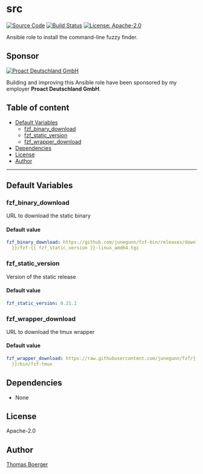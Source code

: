 # src

[![Source Code](https://img.shields.io/badge/github-source%20code-blue?logo=github&logoColor=white)](https://github.com/rolehippie/fzf) [![Build Status](https://img.shields.io/drone/build/rolehippie/fzf/master?logo=drone)](https://cloud.drone.io/rolehippie/fzf) [![License: Apache-2.0](https://img.shields.io/github/license/rolehippie/fzf)](https://github.com/rolehippie/fzf/blob/master/LICENSE) 

Ansible role to install the command-line fuzzy finder. 

## Sponsor 

[![Proact Deutschland GmbH](https://proact.eu/wp-content/uploads/2020/03/proact-logo.png)](https://proact.eu) 

Building and improving this Ansible role have been sponsored by my employer **Proact Deutschland GmbH**.

## Table of content

* [Default Variables](#default-variables)
  * [fzf_binary_download](#fzf_binary_download)
  * [fzf_static_version](#fzf_static_version)
  * [fzf_wrapper_download](#fzf_wrapper_download)
* [Dependencies](#dependencies)
* [License](#license)
* [Author](#author)

---

## Default Variables

### fzf_binary_download

URL to download the static binary

#### Default value

```YAML
fzf_binary_download: https://github.com/junegunn/fzf-bin/releases/download/{{ fzf_static_version
  }}/fzf-{{ fzf_static_version }}-linux_amd64.tgz
```

### fzf_static_version

Version of the static release

#### Default value

```YAML
fzf_static_version: 0.21.1
```

### fzf_wrapper_download

URL to download the tmux wrapper

#### Default value

```YAML
fzf_wrapper_download: https://raw.githubusercontent.com/junegunn/fzf/{{ fzf_static_version
  }}/bin/fzf-tmux
```

## Dependencies

* None

## License

Apache-2.0

## Author

[Thomas Boerger](https://github.com/tboerger)
